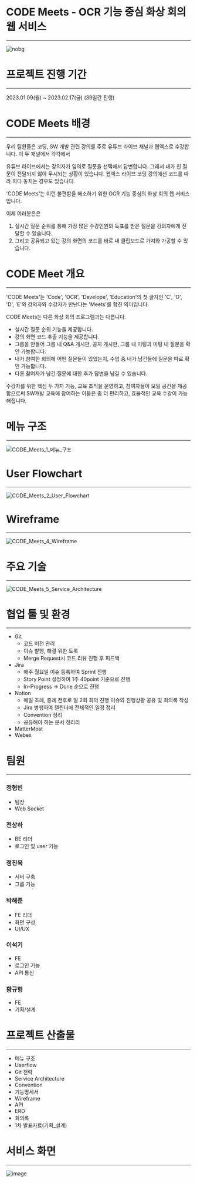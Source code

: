 # CODE Meets - OCR 기능 중심 화상 회의 웹 서비스
---
![nobg](/uploads/9332275ef1448b9a77f8663aa65e0684/nobg.gif)

# 프로젝트 진행 기간
---
2023.01.09(월) ~ 2023.02.17(금) (39일간 진행)


# CODE Meets 배경
---
우리 팀원들은 코딩, SW 개발 관련 강의를 주로 유튜브 라이브 채널과 웹엑스로 수강합니다.
이 두 채널에서 각각에서

유튜브 라이브에서는 강의자가 임의로 질문을 선택해서 답변합니다. 그래서 내가 친 질문이 전달되지 않아 무시되는 상황이 있습니다.
웹엑스 라이브 코딩 강의에선 코드를 따라 치다 놓치는 경우도 있습니다.

'CODE Meets'는 이런 불편함을 해소하기 위한 OCR 기능 중심의 화상 회의 웹 서비스입니다.

이제 여러분은은
1. 실시간 질문 순위를 통해 가장 많은 수강인원의 득표를 받은 질문을 강의자에게 전달할 수 있습니다.
2. 그리고 공유되고 있는 강의 화면의 코드를 바로 내 클립보드로 가져와 가공할 수 있습니다.


# CODE Meet 개요
---
'CODE Meets'는 'Code', 'OCR', 'Develope', 'Education'의 첫 글자인 'C', 'O', 'D', 'E'와 강의자와 수강자가 만난다는 'Meets'를 합친 의미입니다.

CODE Meets는 다른 화상 회의 프로그램과는 다릅니다.
- 실시간 질문 순위 기능을 제공합니다.
- 강의 화면 코드 추출 기능을 제공합니다.
- 그룹을 만들어 그룹 내 Q&A 게시판, 공지 게시판, 그룹 내 미팅과 미팅 내 질문을 확인 가능합니다.
- 내가 참여한 회의에 어떤 질문들이 있었는지, 수업 중 내가 남긴들에 질문을 따로 확인 가능합니다.
- 다른 참여자가 남긴 질문에 대한 추가 답변을 남길 수 있습니다.

수강자를 위한 핵심 두 가지 기능, 교육 조직을 운영하고, 참여자들이 모일 공간을 제공함으로써 SW개발 교육에 참여하는 이들은 좀 더 편리하고, 효율적인 교육 수강이 가능해집니다.


# 메뉴 구조
---
![CODE_Meets_1_메뉴_구조](https://user-images.githubusercontent.com/82055169/232195581-d0753c73-70ec-4f8c-a726-7f6e01d73d98.jpg)


# User Flowchart 
---
![CODE_Meets_2_User_Flowchart](https://user-images.githubusercontent.com/82055169/232195586-58ad0993-42be-40eb-85ce-12fae2e51249.jpg)


# Wireframe
---
![CODE_Meets_4_Wireframe](https://user-images.githubusercontent.com/82055169/232195615-4672c585-b154-4ff0-8dec-8fc32e91d231.jpg)


# 주요 기술
---
![CODE_Meets_5_Service_Architecture](https://user-images.githubusercontent.com/82055169/232195624-62226f11-df5f-43a0-b779-63009d758f0a.png)


# 협업 툴 및 환경
---
- Git
    - 코드 버전 관리
    - 이슈 발행, 해결 위한 토록
    - Merge Request시 코드 리뷰 진행 후 피드백
- Jira
    - 매주 월요일 이슈 등록하여 Sprint 진행
    - Story Point 설정하여 1주 40point 기준으로 진행
    - In-Progress -> Done 순으로 진행
- Notion
    - 매일 조례, 종례 전후로 일 2회 회의 진행 이슈와 진행상황 공유 및 회의록 작성
    - Jira 병행하여 캘린더에 전체적인 일정 정리
    - Convention 정리
    - 공유해야 하는 문서 정리리
- MatterMost
- Webex

# 팀원
---
### 정형빈
- 팀장
- Web Socket

### 전상하
- BE 리더
- 로그인 및 user 기능

### 정진욱
- 서버 구축
- 그룹 기능

### 박해준
- FE 리더
- 화면 구성
- UI/UX

### 이석기
- FE
- 로그인 기능
- API 통신

### 황규형
- FE
- 기획/설계

# 프로젝트 산출물
---
- 메뉴 구조
- Userflow
- Git 전략
- Service Architecture 
- Convention
- 기능명세서
- Wireframe
- API 
- ERD
- 회의록
- 1차 발표자료(기획_설계)

# 서비스 화면
---
![image](https://user-images.githubusercontent.com/82055169/232195920-7f524ac6-a68f-4fca-9256-c2b2747326b9.png)

